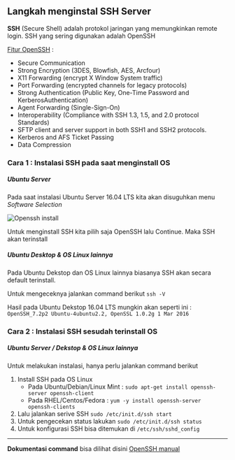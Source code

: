 ## Langkah menginstal SSH Server ##

**SSH** (Secure Shell) adalah protokol jaringan yang memungkinkan remote login. SSH yang sering digunakan adalah OpenSSH

[Fitur OpenSSH](https://www.openssh.com/features.html) :
 
- Secure Communication
- Strong Encryption (3DES, Blowfish, AES, Arcfour)
- X11 Forwarding (encrypt X Window System traffic)
- Port Forwarding (encrypted channels for legacy protocols)
- Strong Authentication (Public Key, One-Time Password and KerberosAuthentication)
- Agent Forwarding (Single-Sign-On)
- Interoperability (Compliance with SSH 1.3, 1.5, and 2.0 protocol Standards)
- SFTP client and server support in both SSH1 and SSH2 protocols.
- Kerberos and AFS Ticket Passing
- Data Compression


### Cara 1 : Instalasi SSH pada saat menginstall OS ###

##### Ubuntu Server #####
Pada saat instalasi Ubuntu Server 16.04 LTS kita akan disuguhkan menu *Software Selection*
 
![Openssh install](https://i.imgur.com/Yf7C3Wj.png)

Untuk menginstall SSH kita pilih saja OpenSSH lalu Continue. Maka SSH akan terinstall

##### Ubuntu Desktop & OS Linux lainnya #####
Pada Ubuntu Dekstop dan OS Linux lainnya biasanya SSH akan secara default terinstall.

Untuk mengeceknya jalankan command berikut `ssh -V`

Hasil pada Ubuntu Dekstop 16.04 LTS mungkin akan seperti ini :
`OpenSSH_7.2p2 Ubuntu-4ubuntu2.2, OpenSSL 1.0.2g 1 Mar 2016`

### Cara 2 : Instalasi SSH sesudah terinstall OS ###

##### Ubuntu Server / Dekstop & OS Linux lainnya  #####
Untuk melakukan instalasi, hanya perlu jalankan command berikut

1. Install SSH pada OS Linux
	- Pada Ubuntu/Debian/Linux Mint : `sudo apt-get install openssh-server openssh-client`
	- Pada RHEL/Centos/Fedora : `yum -y install openssh-server openssh-clients`
2. Lalu jalankan serive SSH `sudo /etc/init.d/ssh start`
3. Untuk pengecekan status lakukan `sudo /etc/init.d/ssh status`
4. Untuk konfigurasi SSH bisa ditemukan di `/etc/ssh/sshd_config`

----------

**Dokumentasi command** bisa dilihat disini [OpenSSH manual](https://www.openssh.com/manual.html)
